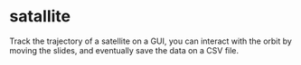 # satallite
Track the trajectory of a satellite on a GUI, you can interact with the orbit by moving the slides, and eventually save the data on a CSV file.
